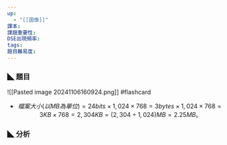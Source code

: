 ```yaml
---
up:
  - "[[圖像]]"
課本: 
課題重要性: 
DSE出現頻率: 
tags: 
題目難易度:
---
```


### ◣ 題目
 ![[Pasted image 20241106160924.png]] #flashcard
* $$檔案大小(以MB為單位) = 24 bits \times 1,024 \times 768 = 3 bytes \times 1,024 \times 768 = 3 KB \times 768 = 2,304 KB = (2,304 ÷ 1,024) MB = 2.25 MB。$$
### ◣ 分析

